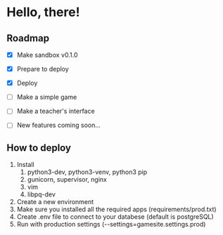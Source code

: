 # Hello, there!
## Roadmap
- [x] Make sandbox v0.1.0
- [x] Prepare to deploy
- [x] Deploy
- [ ] Make a simple game
- [ ] Make a teacher's interface
- [ ] New features coming soon...   


## How to deploy
1) Install 
   1) python3-dev, python3-venv, python3 pip
   2) gunicorn, supervisor, nginx
   3) vim
   4) libpq-dev
2) Create a new environment
3) Make sure you installed all the required apps (requirements/prod.txt)
4) Create .env file to connect to your databese (default is postgreSQL)
5) Run with production settings (--settings=gamesite.settings.prod)
